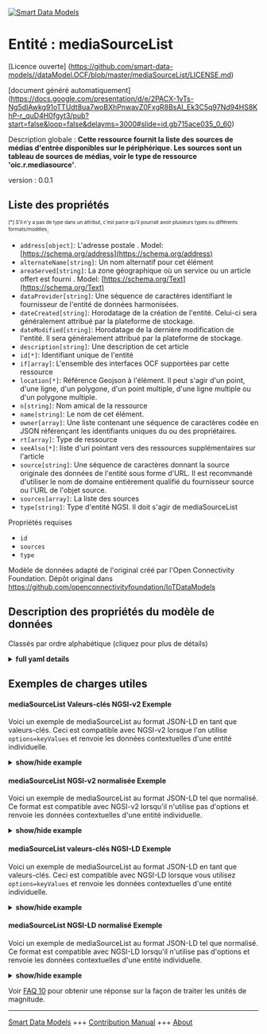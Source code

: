<!-- 10-Header -->  
[![Smart Data Models](https://smartdatamodels.org/wp-content/uploads/2022/01/SmartDataModels_logo.png "Logo")](https://smartdatamodels.org)  
Entité : mediaSourceList  
========================<!-- /10-Header -->  
<!-- 15-License -->  
[Licence ouverte] (https://github.com/smart-data-models//dataModel.OCF/blob/master/mediaSourceList/LICENSE.md)  
[document généré automatiquement] (https://docs.google.com/presentation/d/e/2PACX-1vTs-Ng5dIAwkg91oTTUdt8ua7woBXhPnwavZ0FxgR8BsAI_Ek3C5q97Nd94HS8KhP-r_quD4H0fgyt3/pub?start=false&loop=false&delayms=3000#slide=id.gb715ace035_0_60)  
<!-- /15-License -->  
<!-- 20-Description -->  
Description globale : **Cette ressource fournit la liste des sources de médias d'entrée disponibles sur le périphérique. Les sources sont un tableau de sources de médias, voir le type de ressource 'oic.r.mediasource'**.  
version : 0.0.1  
<!-- /20-Description -->  
<!-- 30-PropertiesList -->  

## Liste des propriétés  

<sup><sub>[*] S'il n'y a pas de type dans un attribut, c'est parce qu'il pourrait avoir plusieurs types ou différents formats/modèles</sub></sup>.  
- `address[object]`: L'adresse postale  . Model: [https://schema.org/address](https://schema.org/address)- `alternateName[string]`: Un nom alternatif pour cet élément  - `areaServed[string]`: La zone géographique où un service ou un article offert est fourni  . Model: [https://schema.org/Text](https://schema.org/Text)- `dataProvider[string]`: Une séquence de caractères identifiant le fournisseur de l'entité de données harmonisées.  - `dateCreated[string]`: Horodatage de la création de l'entité. Celui-ci sera généralement attribué par la plateforme de stockage.  - `dateModified[string]`: Horodatage de la dernière modification de l'entité. Il sera généralement attribué par la plateforme de stockage.  - `description[string]`: Une description de cet article  - `id[*]`: Identifiant unique de l'entité  - `if[array]`: L'ensemble des interfaces OCF supportées par cette ressource  - `location[*]`: Référence Geojson à l'élément. Il peut s'agir d'un point, d'une ligne, d'un polygone, d'un point multiple, d'une ligne multiple ou d'un polygone multiple.  - `n[string]`: Nom amical de la ressource  - `name[string]`: Le nom de cet élément.  - `owner[array]`: Une liste contenant une séquence de caractères codée en JSON référençant les identifiants uniques du ou des propriétaires.  - `rt[array]`: Type de ressource  - `seeAlso[*]`: liste d'uri pointant vers des ressources supplémentaires sur l'article  - `source[string]`: Une séquence de caractères donnant la source originale des données de l'entité sous forme d'URL. Il est recommandé d'utiliser le nom de domaine entièrement qualifié du fournisseur source ou l'URL de l'objet source.  - `sources[array]`: La liste des sources  - `type[string]`: Type d'entité NGSI. Il doit s'agir de mediaSourceList  <!-- /30-PropertiesList -->  
<!-- 35-RequiredProperties -->  
Propriétés requises  
- `id`  - `sources`  - `type`  <!-- /35-RequiredProperties -->  
<!-- 40-RequiredProperties -->  
Modèle de données adapté de l'original créé par l'Open Connectivity Foundation. Dépôt original dans https://github.com/openconnectivityfoundation/IoTDataModels  
<!-- /40-RequiredProperties -->  
<!-- 50-DataModelHeader -->  
## Description des propriétés du modèle de données  
Classés par ordre alphabétique (cliquez pour plus de détails)  
<!-- /50-DataModelHeader -->  
<!-- 60-ModelYaml -->  
<details><summary><strong>full yaml details</strong></summary>    
```yaml  
mediaSourceList:    
  description: 'This Resource provides the list of input media sources available on the device.The sources are an array of Media Source(s) see Resource Type ''oic.r.mediasource'''    
  properties:    
    address:    
      description: 'The mailing address'    
      properties:    
        addressCountry:    
          description: 'Property. The country. For example, Spain. Model:''https://schema.org/addressCountry'''    
          type: string    
        addressLocality:    
          description: 'Property. The locality in which the street address is, and which is in the region. Model:''https://schema.org/addressLocality'''    
          type: string    
        addressRegion:    
          description: 'Property. The region in which the locality is, and which is in the country. Model:''https://schema.org/addressRegion'''    
          type: string    
        postOfficeBoxNumber:    
          description: 'Property. The post office box number for PO box addresses. For example, 03578. Model:''https://schema.org/postOfficeBoxNumber'''    
          type: string    
        postalCode:    
          description: 'Property. The postal code. For example, 24004. Model:''https://schema.org/https://schema.org/postalCode'''    
          type: string    
        streetAddress:    
          description: 'Property. The street address. Model:''https://schema.org/streetAddress'''    
          type: string    
      type: object    
      x-ngsi:    
        model: https://schema.org/address    
        type: Property    
    alternateName:    
      description: 'An alternative name for this item'    
      type: string    
      x-ngsi:    
        type: Property    
    areaServed:    
      description: 'The geographic area where a service or offered item is provided'    
      type: string    
      x-ngsi:    
        model: https://schema.org/Text    
        type: Property    
    dataProvider:    
      description: 'A sequence of characters identifying the provider of the harmonised data entity.'    
      type: string    
      x-ngsi:    
        type: Property    
    dateCreated:    
      description: 'Entity creation timestamp. This will usually be allocated by the storage platform.'    
      format: date-time    
      type: string    
      x-ngsi:    
        type: Property    
    dateModified:    
      description: 'Timestamp of the last modification of the entity. This will usually be allocated by the storage platform.'    
      format: date-time    
      type: string    
      x-ngsi:    
        type: Property    
    description:    
      description: 'A description of this item'    
      type: string    
      x-ngsi:    
        type: Property    
    id:    
      anyOf: &mediasourcelist_-_properties_-_owner_-_items_-_anyof    
        - description: 'Property. Identifier format of any NGSI entity'    
          maxLength: 256    
          minLength: 1    
          pattern: ^[\w\-\.\{\}\$\+\*\[\]`|~^@!,:\\]+$    
          type: string    
        - description: 'Property. Identifier format of any NGSI entity'    
          format: uri    
          type: string    
      description: 'Unique identifier of the entity'    
      x-ngsi:    
        type: Property    
    if:    
      description: 'The OCF Interface set supported by this Resource'    
      items:    
        enum:    
          - oic.if.a    
          - oic.if.baseline    
        type: string    
      minItems: 2    
      readOnly: true    
      type: array    
      uniqueItems: true    
      x-ngsi:    
        type: Property    
    location:    
      description: 'Geojson reference to the item. It can be Point, LineString, Polygon, MultiPoint, MultiLineString or MultiPolygon'    
      oneOf:    
        - description: 'GeoProperty. Geojson reference to the item. Point'    
          properties:    
            bbox:    
              items:    
                type: number    
              minItems: 4    
              type: array    
            coordinates:    
              items:    
                type: number    
              minItems: 2    
              type: array    
            type:    
              enum:    
                - Point    
              type: string    
          required:    
            - type    
            - coordinates    
          title: 'GeoJSON Point'    
          type: object    
        - description: 'GeoProperty. Geojson reference to the item. LineString'    
          properties:    
            bbox:    
              items:    
                type: number    
              minItems: 4    
              type: array    
            coordinates:    
              items:    
                items:    
                  type: number    
                minItems: 2    
                type: array    
              minItems: 2    
              type: array    
            type:    
              enum:    
                - LineString    
              type: string    
          required:    
            - type    
            - coordinates    
          title: 'GeoJSON LineString'    
          type: object    
        - description: 'GeoProperty. Geojson reference to the item. Polygon'    
          properties:    
            bbox:    
              items:    
                type: number    
              minItems: 4    
              type: array    
            coordinates:    
              items:    
                items:    
                  items:    
                    type: number    
                  minItems: 2    
                  type: array    
                minItems: 4    
                type: array    
              type: array    
            type:    
              enum:    
                - Polygon    
              type: string    
          required:    
            - type    
            - coordinates    
          title: 'GeoJSON Polygon'    
          type: object    
        - description: 'GeoProperty. Geojson reference to the item. MultiPoint'    
          properties:    
            bbox:    
              items:    
                type: number    
              minItems: 4    
              type: array    
            coordinates:    
              items:    
                items:    
                  type: number    
                minItems: 2    
                type: array    
              type: array    
            type:    
              enum:    
                - MultiPoint    
              type: string    
          required:    
            - type    
            - coordinates    
          title: 'GeoJSON MultiPoint'    
          type: object    
        - description: 'GeoProperty. Geojson reference to the item. MultiLineString'    
          properties:    
            bbox:    
              items:    
                type: number    
              minItems: 4    
              type: array    
            coordinates:    
              items:    
                items:    
                  items:    
                    type: number    
                  minItems: 2    
                  type: array    
                minItems: 2    
                type: array    
              type: array    
            type:    
              enum:    
                - MultiLineString    
              type: string    
          required:    
            - type    
            - coordinates    
          title: 'GeoJSON MultiLineString'    
          type: object    
        - description: 'GeoProperty. Geojson reference to the item. MultiLineString'    
          properties:    
            bbox:    
              items:    
                type: number    
              minItems: 4    
              type: array    
            coordinates:    
              items:    
                items:    
                  items:    
                    items:    
                      type: number    
                    minItems: 2    
                    type: array    
                  minItems: 4    
                  type: array    
                type: array    
              type: array    
            type:    
              enum:    
                - MultiPolygon    
              type: string    
          required:    
            - type    
            - coordinates    
          title: 'GeoJSON MultiPolygon'    
          type: object    
      x-ngsi:    
        type: GeoProperty    
    n:    
      description: 'Friendly name of the Resource'    
      maxLength: 64    
      readOnly: true    
      type: string    
      x-ngsi:    
        type: Property    
    name:    
      description: 'The name of this item.'    
      type: string    
      x-ngsi:    
        type: Property    
    owner:    
      description: 'A List containing a JSON encoded sequence of characters referencing the unique Ids of the owner(s)'    
      items:    
        anyOf: *mediasourcelist_-_properties_-_owner_-_items_-_anyof    
        description: 'Property. Unique identifier of the entity'    
      type: array    
      x-ngsi:    
        type: Property    
    rt:    
      description: 'Resource Type'    
      items:    
        enum:    
          - oic.r.media.input    
        maxLength: 64    
        type: string    
      minItems: 1    
      readOnly: true    
      type: array    
      uniqueItems: true    
      x-ngsi:    
        type: Property    
    seeAlso:    
      description: 'list of uri pointing to additional resources about the item'    
      oneOf:    
        - items:    
            format: uri    
            type: string    
          minItems: 1    
          type: array    
        - format: uri    
          type: string    
      x-ngsi:    
        type: Property    
    source:    
      description: 'A sequence of characters giving the original source of the entity data as a URL. Recommended to be the fully qualified domain name of the source provider, or the URL to the source object.'    
      type: string    
      x-ngsi:    
        type: Property    
    sources:    
      description: 'The list of sources'    
      items:    
        properties:    
          sourceName:    
            description: 'Specifies a pre-defined media input or output'    
            type: string    
          sourceNumber:    
            description: 'Label to specify the instance'    
            readOnly: true    
            type: string    
          sourceType:    
            description: 'Specifies the type of the source'    
            enum:    
              - audioOnly    
              - videoOnly    
              - audioPlusVideo    
            readOnly: true    
            type: string    
          status:    
            description: 'Specifies if the specific source instance is selected or not'    
            type: boolean    
        type: object    
      type: array    
      x-ngsi:    
        type: Property    
    type:    
      description: 'NGSI entity type. It has to be mediaSourceList'    
      enum:    
        - mediaSourceList    
      type: string    
      x-ngsi:    
        type: Property    
  required:    
    - sources    
    - id    
    - type    
  type: object    
  x-derived-from: https://raw.githubusercontent.com/openconnectivityfoundation/IoTDataModels/master/mediaSourceInputResURI.swagger.json    
  x-disclaimer: 'Redistribution and use in source and binary forms, with or without modification, are permitted  provided that the license conditions are met. Copyleft (c) 2021 Contributors to Smart Data Models Program'    
  x-license-url: https://github.com/smart-data-models/dataModel.OCF/blob/master/mediaSourceList/LICENSE.md    
  x-model-schema: https://smart-data-models.github.io/dataModel.OCF/mediaSourceList/schema.json    
  x-model-tags: OCF    
  x-version: 0.0.1    
```  
</details>    
<!-- /60-ModelYaml -->  
<!-- 70-MiddleNotes -->  
<!-- /70-MiddleNotes -->  
<!-- 80-Examples -->  
## Exemples de charges utiles  
#### mediaSourceList Valeurs-clés NGSI-v2 Exemple  
Voici un exemple de mediaSourceList au format JSON-LD en tant que valeurs-clés. Ceci est compatible avec NGSI-v2 lorsque l'on utilise `options=keyValues` et renvoie les données contextuelles d'une entité individuelle.  
<details><summary><strong>show/hide example</strong></summary>    
```json  
{  
  "id": "urn:ngsi-ld:mediaSourceList:id:OPFC:36117462",  
  "dateCreated": "1973-09-17T22:36:21Z",  
  "dateModified": "2022-01-05T00:59:32Z",  
  "source": "Before land house chance idea accept opportunity. Buy standard song media. True peace structure identify.",  
  "name": "Speak fine hard look among various traditional name. Reveal build the American. Do hold always floor represent blood. Image quite often mind order night.",  
  "alternateName": "Here manager every street. Usually grow raise describe receive box similar.",  
  "description": "Page notice star certain pretty skin.",  
  "dataProvider": "Tough order affect get work change. Result later couple rather speak. School want keep lose. Congress strong two piece consider century nature.",  
  "owner": [  
    "urn:ngsi-ld:mediaSourceList:items:KOOM:38861188",  
    "urn:ngsi-ld:mediaSourceList:items:HIKF:72168563"  
  ],  
  "seeAlso": [  
    "urn:ngsi-ld:mediaSourceList:items:KQJT:21372746",  
    "urn:ngsi-ld:mediaSourceList:items:NGAT:99587943"  
  ],  
  "location": {  
    "type": "Point",  
    "coordinates": [  
      -4.536531,  
      35.505038  
    ]  
  },  
  "address": {  
    "streetAddress": "Interview garden language at style step. Yes memory especially prevent community. Personal old positive couple.",  
    "addressLocality": "Store west body maintain customer.",  
    "addressRegion": "Mrs because activity piece site loss. Break test edge population focus pay career. A gun information understand team own.",  
    "addressCountry": "Young phone low though likely. Provide thought part draw build.",  
    "postalCode": "Boy small letter six business box.",  
    "postOfficeBoxNumber": "Off performance yourself ahead explain. Single style politics study common pretty."  
  },  
  "areaServed": "Particular also scientist. Eye sing body foreign themselves. Thing expert bed article.",  
  "rt": [  
    "oic.r.media.input",  
    "oic.r.media.input"  
  ],  
  "sources": [  
    {  
      "sourceName": "West and happy culture finally lawyer final.",  
      "sourceNumber": "Beat claim another them adult how. Always image despite until.",  
      "sourceType": "audioOnly",  
      "status": true  
    },  
    {  
      "sourceName": "Notice church production back. Describe key site great commercial product water. Important career ever near call. Together right determine network government our forward.",  
      "sourceNumber": "Such society pull these close product top. Experience unit fear drop standard available light. High organization artist sell fish.",  
      "sourceType": "audioOnly",  
      "status": true  
    }  
  ],  
  "n": "Sport husband ago movement letter affect. None continue wait building indicate. Wonder sign of huge.",  
  "if": [  
    "oic.if.a",  
    "oic.if.baseline"  
  ],  
  "type": "mediaSourceList"  
}  
```  
</details>  
#### mediaSourceList NGSI-v2 normalisée Exemple  
Voici un exemple de mediaSourceList au format JSON-LD tel que normalisé. Ce format est compatible avec NGSI-v2 lorsqu'il n'utilise pas d'options et renvoie les données contextuelles d'une entité individuelle.  
<details><summary><strong>show/hide example</strong></summary>    
```json  
{  
  "id": {  
    "type": "string",  
    "value": "urn:ngsi-ld:mediaSourceList:id:OPFC:36117462"  
  },  
  "dateCreated": {  
    "format": "date-time",  
    "type": "string",  
    "value": "1973-09-17T22:36:21Z"  
  },  
  "dateModified": {  
    "format": "date-time",  
    "type": "string",  
    "value": "2022-01-05T00:59:32Z"  
  },  
  "source": {  
    "type": "string",  
    "value": "Before land house chance idea accept opportunity. Buy standard song media. True peace structure identify."  
  },  
  "name": {  
    "type": "string",  
    "value": "Speak fine hard look among various traditional name. Reveal build the American. Do hold always floor represent blood. Image quite often mind order night."  
  },  
  "alternateName": {  
    "type": "string",  
    "value": "Here manager every street. Usually grow raise describe receive box similar."  
  },  
  "description": {  
    "type": "string",  
    "value": "Page notice star certain pretty skin."  
  },  
  "dataProvider": {  
    "type": "string",  
    "value": "Tough order affect get work change. Result later couple rather speak. School want keep lose. Congress strong two piece consider century nature."  
  },  
  "owner": {  
    "type": "array",  
    "value": [  
      "urn:ngsi-ld:mediaSourceList:items:KOOM:38861188",  
      "urn:ngsi-ld:mediaSourceList:items:HIKF:72168563"  
    ]  
  },  
  "seeAlso": {  
    "type": "array",  
    "value": [  
      "urn:ngsi-ld:mediaSourceList:items:KQJT:21372746",  
      "urn:ngsi-ld:mediaSourceList:items:NGAT:99587943"  
    ]  
  },  
  "location": {  
    "type": "object",  
    "value": {  
      "type": "Point",  
      "coordinates": [  
        -4.536531,  
        35.505038  
      ]  
    }  
  },  
  "address": {  
    "type": "object",  
    "value": {  
      "streetAddress": "Interview garden language at style step. Yes memory especially prevent community. Personal old positive couple.",  
      "addressLocality": "Store west body maintain customer.",  
      "addressRegion": "Mrs because activity piece site loss. Break test edge population focus pay career. A gun information understand team own.",  
      "addressCountry": "Young phone low though likely. Provide thought part draw build.",  
      "postalCode": "Boy small letter six business box.",  
      "postOfficeBoxNumber": "Off performance yourself ahead explain. Single style politics study common pretty."  
    }  
  },  
  "areaServed": {  
    "type": "string",  
    "value": "Particular also scientist. Eye sing body foreign themselves. Thing expert bed article."  
  },  
  "rt": {  
    "type": "array",  
    "value": [  
      "oic.r.media.input",  
      "oic.r.media.input"  
    ]  
  },  
  "sources": {  
    "type": "array",  
    "value": [  
      {  
        "sourceName": "West and happy culture finally lawyer final.",  
        "sourceNumber": "Beat claim another them adult how. Always image despite until.",  
        "sourceType": "audioOnly",  
        "status": true  
      },  
      {  
        "sourceName": "Notice church production back. Describe key site great commercial product water. Important career ever near call. Together right determine network government our forward.",  
        "sourceNumber": "Such society pull these close product top. Experience unit fear drop standard available light. High organization artist sell fish.",  
        "sourceType": "audioOnly",  
        "status": true  
      }  
    ]  
  },  
  "n": {  
    "type": "string",  
    "value": "Sport husband ago movement letter affect. None continue wait building indicate. Wonder sign of huge."  
  },  
  "if": {  
    "type": "array",  
    "value": [  
      "oic.if.a",  
      "oic.if.baseline"  
    ]  
  },  
  "type": {  
    "type": "string",  
    "value": "mediaSourceList"  
  }  
}  
```  
</details>  
#### mediaSourceList valeurs-clés NGSI-LD Exemple  
Voici un exemple de mediaSourceList au format JSON-LD en tant que valeurs-clés. Ceci est compatible avec NGSI-LD lorsque vous utilisez `options=keyValues` et renvoie les données contextuelles d'une entité individuelle.  
<details><summary><strong>show/hide example</strong></summary>    
```json  
{  
    "id": "urn:ngsi-ld:mediaSourceList:id:OPFC:36117462",  
    "dateCreated": "1973-09-17T22:36:21Z",  
    "dateModified": "2022-01-05T00:59:32Z",  
    "source": "Before land house chance idea accept opportunity. Buy standard song media. True peace structure identify.",  
    "name": "Speak fine hard look among various traditional name. Reveal build the American. Do hold always floor represent blood. Image quite often mind order night.",  
    "alternateName": "Here manager every street. Usually grow raise describe receive box similar.",  
    "description": "Page notice star certain pretty skin.",  
    "dataProvider": "Tough order affect get work change. Result later couple rather speak. School want keep lose. Congress strong two piece consider century nature.",  
    "owner": [  
        "urn:ngsi-ld:mediaSourceList:items:KOOM:38861188",  
        "urn:ngsi-ld:mediaSourceList:items:HIKF:72168563"  
    ],  
    "seeAlso": [  
        "urn:ngsi-ld:mediaSourceList:items:KQJT:21372746",  
        "urn:ngsi-ld:mediaSourceList:items:NGAT:99587943"  
    ],  
    "location": {  
        "type": "Point",  
        "coordinates": [  
            -4.536531,  
            35.505038  
        ]  
    },  
    "address": {  
        "streetAddress": "Interview garden language at style step. Yes memory especially prevent community. Personal old positive couple.",  
        "addressLocality": "Store west body maintain customer.",  
        "addressRegion": "Mrs because activity piece site loss. Break test edge population focus pay career. A gun information understand team own.",  
        "addressCountry": "Young phone low though likely. Provide thought part draw build.",  
        "postalCode": "Boy small letter six business box.",  
        "postOfficeBoxNumber": "Off performance yourself ahead explain. Single style politics study common pretty."  
    },  
    "areaServed": "Particular also scientist. Eye sing body foreign themselves. Thing expert bed article.",  
    "rt": [  
        "oic.r.media.input",  
        "oic.r.media.input"  
    ],  
    "sources": [  
        {  
            "sourceName": "West and happy culture finally lawyer final.",  
            "sourceNumber": "Beat claim another them adult how. Always image despite until.",  
            "sourceType": "audioOnly",  
            "status": true  
        },  
        {  
            "sourceName": "Notice church production back. Describe key site great commercial product water. Important career ever near call. Together right determine network government our forward.",  
            "sourceNumber": "Such society pull these close product top. Experience unit fear drop standard available light. High organization artist sell fish.",  
            "sourceType": "audioOnly",  
            "status": true  
        }  
    ],  
    "n": "Sport husband ago movement letter affect. None continue wait building indicate. Wonder sign of huge.",  
    "if": [  
        "oic.if.a",  
        "oic.if.baseline"  
    ],  
    "type": "mediaSourceList",  
    "@context": [  
        "https://smartdatamodels.org/context.jsonld",  
        "https://raw.githubusercontent.com/smart-data-models/dataModel.OCF/master/context.jsonld"  
    ]  
}  
```  
</details>  
#### mediaSourceList NGSI-LD normalisé Exemple  
Voici un exemple de mediaSourceList au format JSON-LD tel que normalisé. Ce format est compatible avec NGSI-LD lorsqu'il n'utilise pas d'options et renvoie les données contextuelles d'une entité individuelle.  
<details><summary><strong>show/hide example</strong></summary>    
```json  
{  
    "id": "urn:ngsi-ld:mediaSourceList:id:CPPM:30655362",  
    "dateCreated": {  
        "type": "Property",  
        "value": {  
            "@type": "DateTime",  
            "@value": "2020-01-25T23:40:36Z"  
        }  
    },  
    "dateModified": {  
        "type": "Property",  
        "value": {  
            "@type": "DateTime",  
            "@value": "2010-03-12T23:11:43Z"  
        }  
    },  
    "source": {  
        "type": "Property",  
        "value": "Kid us whole cultural skin."  
    },  
    "name": {  
        "type": "Property",  
        "value": "Range once language agency. Watch my big head information adult everyone. Choose recently event kitchen."  
    },  
    "alternateName": {  
        "type": "Property",  
        "value": "Fast manage explain health argue. Morning well young amount modern sense some front."  
    },  
    "description": {  
        "type": "Property",  
        "value": "Program yet somebody Congress this. Surface cover blood especially just company least. Look thus but over personal whose without. American television relationship work behind."  
    },  
    "dataProvider": {  
        "type": "Property",  
        "value": "Lead black rule character clear push sport. Hold court with note develop sound moment."  
    },  
    "owner": {  
        "type": "Property",  
        "value": [  
            "urn:ngsi-ld:mediaSourceList:items:NVPJ:22154045",  
            "urn:ngsi-ld:mediaSourceList:items:LUQB:00068551"  
        ]  
    },  
    "seeAlso": {  
        "type": "Property",  
        "value": [  
            "urn:ngsi-ld:mediaSourceList:items:ZHVV:58774434"  
        ]  
    },  
    "location": {  
        "type": "Property",  
        "value": {  
            "type": "Point",  
            "coordinates": [  
                44.2340255,  
                41.02291  
            ]  
        }  
    },  
    "address": {  
        "type": "Property",  
        "value": {  
            "streetAddress": "Health animal avoid during begin we. Away something store boy really.",  
            "addressLocality": "Not hand role. Must common leader. Cold sister instead because.",  
            "addressRegion": "Member middle dog indicate defense nature pass join. Building single relationship then upon. Detail wish trouble various include ability bad.",  
            "addressCountry": "Level learn middle range food. Picture include author move everything though. Better community difficult yard ball simple him resource.",  
            "postalCode": "Together more participant probably. Stuff after eye natural.",  
            "postOfficeBoxNumber": "Speech around few opportunity. Popular should buy rate share. Tv ground space them federal."  
        }  
    },  
    "areaServed": {  
        "type": "Property",  
        "value": "Hot hair recent argue resource risk she nature. Grow live about poor suffer almost others."  
    },  
    "rt": {  
        "type": "Property",  
        "value": [  
            "oic.r.media.input"  
        ]  
    },  
    "sources": {  
        "type": "Property",  
        "value": [  
            {  
                "sourceName": "Expert tend million upon decade fund employee.",  
                "sourceNumber": "Better late me. White possible seem them society million speech. Watch offer under middle employee of site lose.",  
                "sourceType": "videoOnly",  
                "status": true  
            },  
            {  
                "sourceName": "Feel design that.",  
                "sourceNumber": "News black else even win. Able change relationship avoid role food.",  
                "sourceType": "videoOnly",  
                "status": true  
            }  
        ]  
    },  
    "n": {  
        "type": "Property",  
        "value": "Everyone quite respond detail reach law nearly. Group skill could look talk develop population."  
    },  
    "if": {  
        "type": "Property",  
        "value": [  
            "oic.if.baseline",  
            "oic.if.a"  
        ]  
    },  
    "type": "mediaSourceList",  
    "@context": [  
        "https://smartdatamodels.org/context.jsonld",  
        "https://raw.githubusercontent.com/smart-data-models/dataModel.OCF/master/context.jsonld"  
    ]  
}  
```  
</details><!-- /80-Examples -->  
<!-- 90-FooterNotes -->  
<!-- /90-FooterNotes -->  
<!-- 95-Units -->  
Voir [FAQ 10](https://smartdatamodels.org/index.php/faqs/) pour obtenir une réponse sur la façon de traiter les unités de magnitude.  
<!-- /95-Units -->  
<!-- 97-LastFooter -->  
---  
[Smart Data Models](https://smartdatamodels.org) +++ [Contribution Manual](https://bit.ly/contribution_manual) +++ [About](https://bit.ly/Introduction_SDM)<!-- /97-LastFooter -->  
